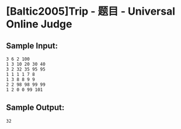 # [Baltic2005]Trip - 题目 - Universal Online Judge


## Sample Input: 
```
3 6 2 100
1 3 10 20 30 40
3 2 32 35 95 95
1 1 1 1 7 8
1 3 8 8 9 9
2 2 98 98 99 99
1 2 0 0 99 101

```

## Sample Output: 
```
32
```

